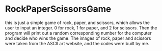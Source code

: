 # RockPaperScissorsGame
this is just a simple game of rock, paper, and scissors, which allows the user to input an integer. 0 for rock, 1 for paper, and 2 for scissors. Then the program will print out a random corresponding number for the computer and decide who wins the game. The images of rock, paper and scissors were taken from the ASCII art website, and the codes were built by me.
